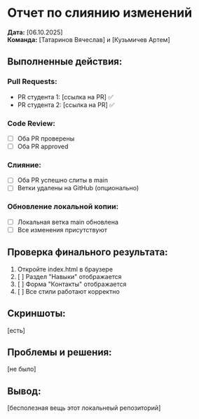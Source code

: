 # Отчет по слиянию изменений

**Дата:** [06.10.2025]  
**Команда:** [Татаринов Вячеслав] и [Кузьмичев Артем]

## Выполненные действия:

### Pull Requests:
- PR студента 1: [ссылка на PR] ✅
- PR студента 2: [ссылка на PR] ✅

### Code Review:
- [ ] Оба PR проверены
- [ ] Оба PR approved

### Слияние:
- [ ] Оба PR успешно слиты в main
- [ ] Ветки удалены на GitHub (опционально)

### Обновление локальной копии:
- [ ] Локальная ветка main обновлена
- [ ] Все изменения присутствуют

## Проверка финального результата:
1. Откройте index.html в браузере
2. [ ] Раздел "Навыки" отображается
3. [ ] Форма "Контакты" отображается
4. [ ] Все стили работают корректно

## Скриншоты:
[есть]

## Проблемы и решения:
[не было]

## Вывод:
[бесполезная вещь этот локальнеый репозиторий]